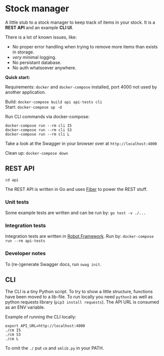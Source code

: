 # Stock manager

A little stub to a stock manager to keep track of items in your stock. It is a **REST API** and an example **CLI UI**.

There is a lot of known issues, like:

* No proper error handling when trying to remove more items than exists in storage.
* _very_ minimal logging.
* No persistant database.
* No auth whatsoever anywhere.

**Quick start:**

Requirements: `docker` and `docker-compose` installed, port 4000 not used by another application.

Build: `docker-compose build api api-tests cli`  
Start: `docker-compose up -d`

Run CLI commands via docker-compose:

`docker-compose run --rm cli I5`  
`docker-compose run --rm cli S3`  
`docker-compose run --rm cli L`  

Take a look at the Swagger in your browser over at `http://localhost:4000`

Clean up: `docker-compose down`

## REST API

`cd api`

The REST API is written in Go and uses [Fiber](https://gofiber.io/) to power the REST stuff.

### Unit tests

Some example tests are written and can be run by: `go test -v ./...`

### Integration tests

Integration tests are written in [Robot Framework](https://robotframework.org/). Run by: `docker-compose run --rm api-tests`

### Developer notes

To (re-)generate Swagger docs, run `swag init`.

## CLI

The CLI is a tiny Python script. To try to show a little structure, functions have been moved to a lib-file. To run locally you need `python3` as well as python requests library (`pip3 install requests`). The API URL is consumed as an ENV variable.

Example of running the CLI locally:

`export API_URL=http://localhost:4000`  
`./cm I5`  
`./cm S3`  
`./cm L`

To omit the `./` put `cm` and `smlib.py` in your PATH.
